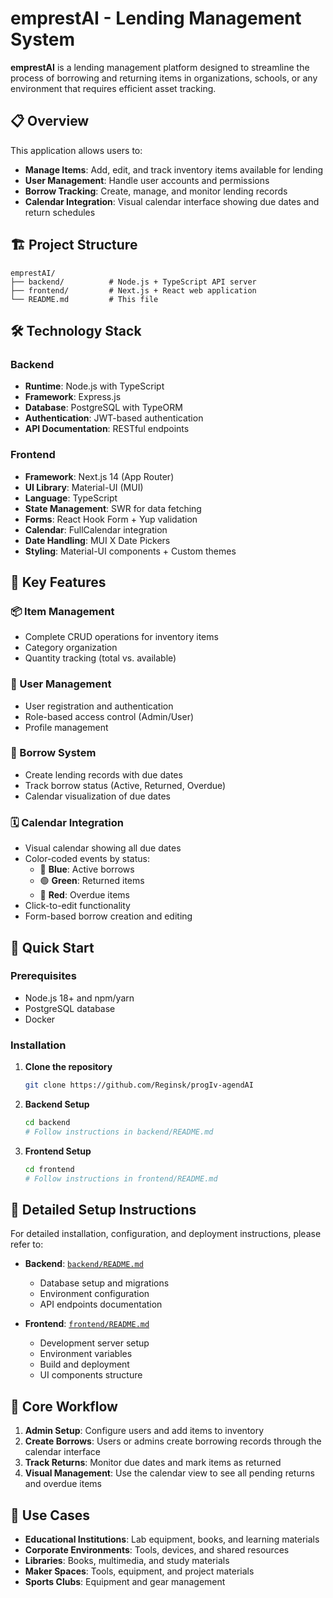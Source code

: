 # emprestAI - Lending Management System

**emprestAI** is a lending management platform designed to streamline the process of borrowing and returning items in organizations, schools, or any environment that requires efficient asset tracking.

## 📋 Overview

This application allows users to:
- **Manage Items**: Add, edit, and track inventory items available for lending
- **User Management**: Handle user accounts and permissions
- **Borrow Tracking**: Create, manage, and monitor lending records
- **Calendar Integration**: Visual calendar interface showing due dates and return schedules

## 🏗️ Project Structure

```
emprestAI/
├── backend/          # Node.js + TypeScript API server
├── frontend/         # Next.js + React web application
└── README.md         # This file
```

## 🛠️ Technology Stack

### Backend
- **Runtime**: Node.js with TypeScript
- **Framework**: Express.js
- **Database**: PostgreSQL with TypeORM
- **Authentication**: JWT-based authentication
- **API Documentation**: RESTful endpoints

### Frontend
- **Framework**: Next.js 14 (App Router)
- **UI Library**: Material-UI (MUI)
- **Language**: TypeScript
- **State Management**: SWR for data fetching
- **Forms**: React Hook Form + Yup validation
- **Calendar**: FullCalendar integration
- **Date Handling**: MUI X Date Pickers
- **Styling**: Material-UI components + Custom themes

## 🚀 Key Features

### 📦 Item Management
- Complete CRUD operations for inventory items
- Category organization
- Quantity tracking (total vs. available)

### 👥 User Management
- User registration and authentication
- Role-based access control (Admin/User)
- Profile management

### 📅 Borrow System
- Create lending records with due dates
- Track borrow status (Active, Returned, Overdue)
- Calendar visualization of due dates

### 🗓️ Calendar Integration
- Visual calendar showing all due dates
- Color-coded events by status:
  - 🔵 **Blue**: Active borrows
  - 🟢 **Green**: Returned items
  - 🔴 **Red**: Overdue items
- Click-to-edit functionality
- Form-based borrow creation and editing

## 🔧 Quick Start

### Prerequisites
- Node.js 18+ and npm/yarn
- PostgreSQL database
- Docker

### Installation

1. **Clone the repository**
   ```bash
   git clone https://github.com/Reginsk/progIv-agendAI
   ```

2. **Backend Setup**
   ```bash
   cd backend
   # Follow instructions in backend/README.md
   ```

3. **Frontend Setup**
   ```bash
   cd frontend
   # Follow instructions in frontend/README.md
   ```

## 📖 Detailed Setup Instructions

For detailed installation, configuration, and deployment instructions, please refer to:

- **Backend**: [`backend/README.md`](./backend/README.md)
  - Database setup and migrations
  - Environment configuration
  - API endpoints documentation

- **Frontend**: [`frontend/README.md`](./frontend/README.md)
  - Development server setup
  - Environment variables
  - Build and deployment
  - UI components structure

## 🌟 Core Workflow

1. **Admin Setup**: Configure users and add items to inventory
2. **Create Borrows**: Users or admins create borrowing records through the calendar interface
3. **Track Returns**: Monitor due dates and mark items as returned
4. **Visual Management**: Use the calendar view to see all pending returns and overdue items

## 🎯 Use Cases

- **Educational Institutions**: Lab equipment, books, and learning materials
- **Corporate Environments**: Tools, devices, and shared resources
- **Libraries**: Books, multimedia, and study materials
- **Maker Spaces**: Tools, equipment, and project materials
- **Sports Clubs**: Equipment and gear management
